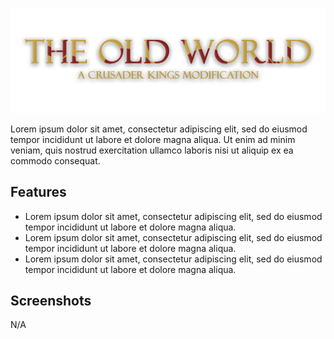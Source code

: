 ![Title](art/text.png)

Lorem ipsum dolor sit amet, consectetur adipiscing elit, sed do eiusmod tempor incididunt ut labore et dolore magna aliqua. Ut enim ad minim veniam, quis nostrud exercitation ullamco laboris nisi ut aliquip ex ea commodo consequat.

## Features

- Lorem ipsum dolor sit amet, consectetur adipiscing elit, sed do eiusmod tempor incididunt ut labore et dolore magna aliqua.  
- Lorem ipsum dolor sit amet, consectetur adipiscing elit, sed do eiusmod tempor incididunt ut labore et dolore magna aliqua.  
- Lorem ipsum dolor sit amet, consectetur adipiscing elit, sed do eiusmod tempor incididunt ut labore et dolore magna aliqua.

## Screenshots

N/A
